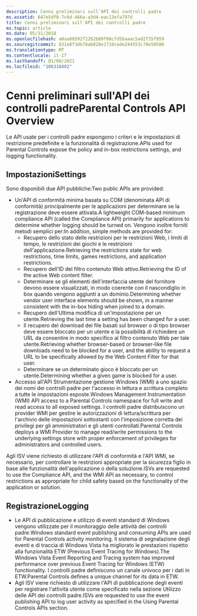 ```yaml
---
description: Cenni preliminari sull'API dei controlli padre
ms.assetid: 647e5df8-7c6d-466a-a3d4-eac13efa797d
title: Cenni preliminari sull'API dei controlli padre
ms.topic: article
ms.date: 05/31/2018
ms.openlocfilehash: a0aa88592f2262b89f98cfd5baaac5ad2f35f959
ms.sourcegitcommit: 831e8f3db78ab820e1710cede244553c70e50500
ms.translationtype: MT
ms.contentlocale: it-IT
ms.lasthandoff: 01/08/2021
ms.locfileid: "106318402"
---
```

# <a name="parental-controls-api-overview"></a><span data-ttu-id="bcb8e-103">Cenni preliminari sull'API dei controlli padre</span><span class="sxs-lookup"><span data-stu-id="bcb8e-103">Parental Controls API Overview</span></span>

<span data-ttu-id="bcb8e-104">Le API usate per i controlli padre espongono i criteri e le impostazioni di restrizione predefinite e la funzionalità di registrazione.</span><span class="sxs-lookup"><span data-stu-id="bcb8e-104">APIs used for Parental Controls expose the policy and in-box restrictions settings, and logging functionality.</span></span>

## <a name="settings"></a><span data-ttu-id="bcb8e-105">Impostazioni</span><span class="sxs-lookup"><span data-stu-id="bcb8e-105">Settings</span></span>

<span data-ttu-id="bcb8e-106">Sono disponibili due API pubbliche:</span><span class="sxs-lookup"><span data-stu-id="bcb8e-106">Two public APIs are provided:</span></span>

-   <span data-ttu-id="bcb8e-107">Un'API di conformità minima basata su COM (denominata API di conformità) principalmente per le applicazioni per determinare se la registrazione deve essere attivata.</span><span class="sxs-lookup"><span data-stu-id="bcb8e-107">A lightweight COM-based minimum compliance API (called the Compliance API) primarily for applications to determine whether logging should be turned on.</span></span> <span data-ttu-id="bcb8e-108">Vengono inoltre forniti metodi semplici per:</span><span class="sxs-lookup"><span data-stu-id="bcb8e-108">In addition, simple methods are provided for:</span></span>
    -   <span data-ttu-id="bcb8e-109">Recupero dello stato delle restrizioni per le restrizioni Web, i limiti di tempo, le restrizioni dei giochi e le restrizioni dell'applicazione.</span><span class="sxs-lookup"><span data-stu-id="bcb8e-109">Retrieving the restrictions state for web restrictions, time limits, games restrictions, and application restrictions.</span></span>
    -   <span data-ttu-id="bcb8e-110">Recupero dell'ID del filtro contenuto Web attivo.</span><span class="sxs-lookup"><span data-stu-id="bcb8e-110">Retrieving the ID of the active Web content filter.</span></span>
    -   <span data-ttu-id="bcb8e-111">Determinare se gli elementi dell'interfaccia utente del fornitore devono essere visualizzati, in modo coerente con il nascondiglio in box quando vengono aggiunti a un dominio.</span><span class="sxs-lookup"><span data-stu-id="bcb8e-111">Determining whether vendor user interface elements should be shown, in a manner consistent with the in-box hiding when joined to a domain.</span></span>
    -   <span data-ttu-id="bcb8e-112">Recupero dell'Ultima modifica di un'impostazione per un utente.</span><span class="sxs-lookup"><span data-stu-id="bcb8e-112">Retrieving the last time a setting has been changed for a user.</span></span>
    -   <span data-ttu-id="bcb8e-113">Il recupero del download dei file basati sul browser o di tipo browser deve essere bloccato per un utente e la possibilità di richiedere un URL da consentire in modo specifico al filtro contenuto Web per tale utente.</span><span class="sxs-lookup"><span data-stu-id="bcb8e-113">Retrieving whether browser-based or browser-like file downloads need to be blocked for a user, and the ability to request a URL to be specifically allowed by the Web Content Filter for that user.</span></span>
    -   <span data-ttu-id="bcb8e-114">Determinare se un determinato gioco è bloccato per un utente.</span><span class="sxs-lookup"><span data-stu-id="bcb8e-114">Determining whether a given game is blocked for a user.</span></span>
-   <span data-ttu-id="bcb8e-115">Accesso all'API Strumentazione gestione Windows (WMI) a uno spazio dei nomi dei controlli padre per l'accesso in lettura e scrittura completo a tutte le impostazioni esposte.</span><span class="sxs-lookup"><span data-stu-id="bcb8e-115">Windows Management Instrumentation (WMI) API access to a Parental Controls namespace for full write and read access to all exposed settings.</span></span> <span data-ttu-id="bcb8e-116">I controlli padre distribuiscono un provider WMI per gestire le autorizzazioni di lettura/scrittura per l'archivio delle impostazioni sottostanti con l'imposizione corretta dei privilegi per gli amministratori e gli utenti controllati.</span><span class="sxs-lookup"><span data-stu-id="bcb8e-116">Parental Controls deploys a WMI Provider to manage read/write permissions to the underlying settings store with proper enforcement of privileges for administrators and controlled users.</span></span>

<span data-ttu-id="bcb8e-117">Agli ISV viene richiesto di utilizzare l'API di conformità e l'API WMI, se necessario, per controllare le restrizioni appropriate per la sicurezza figlio in base alle funzionalità dell'applicazione o della soluzione.</span><span class="sxs-lookup"><span data-stu-id="bcb8e-117">ISVs are requested to use the Compliance API, and the WMI API as necessary, to control restrictions as appropriate for child safety based on the functionality of the application or solution.</span></span>

## <a name="logging"></a><span data-ttu-id="bcb8e-118">Registrazione</span><span class="sxs-lookup"><span data-stu-id="bcb8e-118">Logging</span></span>

-   <span data-ttu-id="bcb8e-119">Le API di pubblicazione e utilizzo di eventi standard di Windows vengono utilizzate per il monitoraggio delle attività dei controlli padre.</span><span class="sxs-lookup"><span data-stu-id="bcb8e-119">Windows standard event publishing and consuming APIs are used for Parental Controls activity monitoring.</span></span> <span data-ttu-id="bcb8e-120">Il sistema di segnalazione degli eventi e di traccia di Windows Vista ha migliorato le prestazioni rispetto alla funzionalità ETW (Previous Event Tracing for Windows).</span><span class="sxs-lookup"><span data-stu-id="bcb8e-120">The Windows Vista Event Reporting and Tracing system has improved performance over previous Event Tracing for Windows (ETW) functionality.</span></span> <span data-ttu-id="bcb8e-121">I controlli padre definiscono un canale univoco per i dati in ETW.</span><span class="sxs-lookup"><span data-stu-id="bcb8e-121">Parental Controls defines a unique channel for its data in ETW.</span></span>
-   <span data-ttu-id="bcb8e-122">Agli ISV viene richiesto di utilizzare l'API di pubblicazione degli eventi per registrare l'attività utente come specificato nella sezione Utilizzo delle API dei controlli padre.</span><span class="sxs-lookup"><span data-stu-id="bcb8e-122">ISVs are requested to use the event publishing API to log user activity as specified in the Using Parental Controls APIs section.</span></span>

 

 



